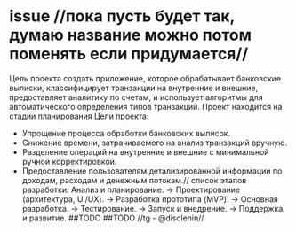 # issue //пока пусть будет так, думаю название можно потом поменять если придумается//
Цель проекта создать приложение, которое обрабатывает банковские выписки, классифицирует транзакции на внутренние и внешние, предоставляет аналитику по счетам, и использует алгоритмы для автоматического определения типов транзакций. 
Проект находится на стадии планирования
Цели проекта:
   - Упрощение процесса обработки банковских выписок.
   - Снижение времени, затрачиваемого на анализ транзакций вручную.
   - Разделение операций на внутренние и внешние с минимальной ручной корректировкой.
   - Предоставление пользователям детализированной информации по доходам, расходам и денежным потокам.//
список этапов разработки: Анализ и планирование. -> Проектирование (архитектура, UI/UX). -> Разработка прототипа (MVP). -> Основная разработка. -> Тестирование. -> Запуск и внедрение. -> Поддержка и развитие.
##TODO
##TODO
//tg - @disclenin//
